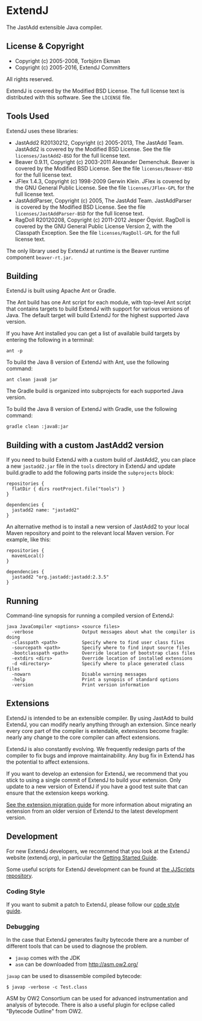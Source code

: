 # ExtendJ

The JastAdd extensible Java compiler.

## License & Copyright

* Copyright (c) 2005-2008, Torbjörn Ekman
* Copyright (c) 2005-2016, ExtendJ Committers

All rights reserved.

ExtendJ is covered by the Modified BSD License. The full license text is
distributed with this software. See the `LICENSE` file.

## Tools Used

ExtendJ uses these libraries:

* JastAdd2 R20130212, Copyright (c) 2005-2013, The JastAdd Team. JastAdd2 is
  covered by the Modified BSD License. See the file `licenses/JastAdd2-BSD` for
the full license text.
* Beaver 0.9.11, Copyright (c) 2003-2011 Alexander Demenchuk. Beaver is covered
  by the Modified BSD License. See the file `licenses/Beaver-BSD` for the full
license text.
* JFlex 1.4.3, Copyright (c) 1998-2009 Gerwin Klein. JFlex is covered by the
  GNU General Public License. See the file `licenses/JFlex-GPL` for the full
license text.
* JastAddParser, Copyright (c) 2005, The JastAdd Team. JastAddParser is covered
  by the Modified BSD License. See the file `licenses/JastAddParser-BSD` for
the full license text.
* RagDoll R20120208, Copyright (c) 2011-2012 Jesper Öqvist. RagDoll is
  covered by the GNU General Public License Version 2, with the Classpath
Exception. See the file `licenses/RagDoll-GPL` for the full license text.

The only library used by ExtendJ at runtime is the Beaver runtime component
`beaver-rt.jar`.

## Building

ExtendJ is built using Apache Ant or Gradle.

The Ant build has one Ant script for each module, with
top-level Ant script that contains targets to build ExtendJ with
support for various versions of Java.  The default target will build ExtendJ
for the highest supported Java version.

If you have Ant installed you can get a list of available build targets by
entering the following in a terminal:

    ant -p


To build the Java 8 version of ExtendJ with Ant, use the following command:

    ant clean java8 jar


The Gradle build is organized into subprojects for each supported Java version.

To build the Java 8 version of ExtendJ with Gradle, use the following command:

    gradle clean :java8:jar

## Building with a custom JastAdd2 version

If you need to build ExtendJ with a custom build of JastAdd2, you can place a
new `jastadd2.jar` file in the `tools` directory in ExtendJ and update
build.gradle to add the following parts inside the `subprojects` block:

    repositories {
      flatDir { dirs rootProject.file("tools") }
    }

    dependencies {
      jastadd2 name: "jastadd2"
    }


An alternative method is to install a new version of JastAdd2 to your local
Maven repository and point to the relevant local Maven version. For example,
like this:

    repositories {
      mavenLocal()
    }

    dependencies {
      jastadd2 "org.jastadd:jastadd:2.3.5"
    }


## Running

Command-line synopsis for running a compiled version of ExtendJ:

    java JavaCompiler <options> <source files>
      -verbose                  Output messages about what the compiler is doing
      -classpath <path>         Specify where to find user class files
      -sourcepath <path>        Specify where to find input source files
      -bootclasspath <path>     Override location of bootstrap class files
      -extdirs <dirs>           Override location of installed extensions
      -d <directory>            Specify where to place generated class files
      -nowarn                   Disable warning messages
      -help                     Print a synopsis of standard options
      -version                  Print version information


## Extensions

ExtendJ is intended to be an extensible compiler. By using JastAdd to build ExtendJ,
you can modify nearly anything through an extension. Since nearly every core part of
the compiler is extendable, extensions become fragile: nearly any change to the
core compiler can affect extensions.

ExtendJ is also constantly evolving. We frequently redesign parts of the
compiler to fix bugs and improve maintainability.  Any bug fix in ExtendJ has
the potential to affect extensions.

If you want to develop an extension for ExtendJ, we recommend that you stick to
using a single commit of ExtendJ to build your extension. Only update to a new
version of ExtendJ if you have a good test suite that can ensure that the
extension keeps working.

[See the extension migration guide][1] for more information about migrating
an extension from an older version of ExtendJ to the latest development
version.

## Development

For new ExtendJ developers, we recommend that you look at the ExtendJ website (extendj.org),
in particular the [Getting Started Guide][4].

Some useful scripts for ExtendJ development can be found at [the JJScripts
repository][2].

### Coding Style

If you want to submit a patch to ExtendJ, please follow our [code style guide][3].

### Debugging

In the case that ExtendJ generates faulty
bytecode there are a number of different tools that can be used to diagnose the
problem.

* `javap` comes with the JDK
* `asm` can be downloaded from http://asm.ow2.org/

`javap` can be used to disassemble compiled bytecode:

    $ javap -verbose -c Test.class

ASM by OW2 Consortium can be used for advanced instrumentation and analysis
of bytecode. There is also a useful plugin for eclipse called
"Bytecode Outline" from OW2.

[1]: https://bitbucket.org/extendj/extendj/src/HEAD/ExtensionMigrationGuide.md?at=master
[2]: https://bitbucket.org/joqvist/jjscripts
[3]: http://extendj.org/code_style.html
[4]: http://extendj.org/getting_started.html

